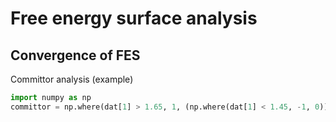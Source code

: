 # Free energy surface analysis

## Convergence of FES

Committor analysis (example)

```Python
import numpy as np
committor = np.where(dat[1] > 1.65, 1, (np.where(dat[1] < 1.45, -1, 0)))  # R3
```
